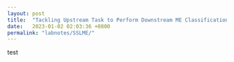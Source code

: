 ```yaml
---
layout: post
title:  "Tackling Upstream Task to Perform Downstream ME Classification"
date:   2023-01-02 02:03:36 +0800
permalink: "labnotes/SSLME/"
---	
```

test